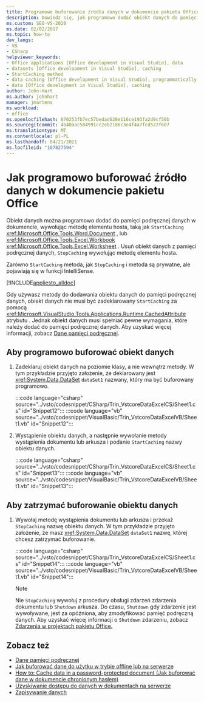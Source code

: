 ```yaml
---
title: Programowe buforowanie źródła danych w dokumencie pakietu Office
description: Dowiedz się, jak programowo dodać obiekt danych do pamięci podręcznej danych w dokumencie, wywołując metodę StartCaching elementu hosta.
ms.custom: SEO-VS-2020
ms.date: 02/02/2017
ms.topic: how-to
dev_langs:
- VB
- CSharp
helpviewer_keywords:
- Office applications [Office development in Visual Studio], data
- datasets [Office development in Visual Studio], caching
- StartCaching method
- data caching [Office development in Visual Studio], programmatically
- data [Office development in Visual Studio], caching
author: John-Hart
ms.author: johnhart
manager: jmartens
ms.workload:
- office
ms.openlocfilehash: 070253fb7ec57bedad628e116ce193fa2d9cf50b
ms.sourcegitcommit: 4b40aac584991cc2eb2186c3e4f4a7fcd522f607
ms.translationtype: MT
ms.contentlocale: pl-PL
ms.lasthandoff: 04/21/2021
ms.locfileid: "107827594"
---
```

# <a name="how-to-programmatically-cache-a-data-source-in-an-office-document"></a>Jak programowo buforować źródło danych w dokumencie pakietu Office
  Obiekt danych można programowo dodać do pamięci podręcznej danych w dokumencie, wywołując metodę elementu hosta, taką jak `StartCaching` <xref:Microsoft.Office.Tools.Word.Document> , lub <xref:Microsoft.Office.Tools.Excel.Workbook> <xref:Microsoft.Office.Tools.Excel.Worksheet> . Usuń obiekt danych z pamięci podręcznej danych, `StopCaching` wywołując metodę elementu hosta.

 Zarówno `StartCaching` metoda, jak `StopCaching` i metoda są prywatne, ale pojawiają się w funkcji IntelliSense.

 [!INCLUDE[appliesto_alldoc](../vsto/includes/appliesto-alldoc-md.md)]

 Gdy używasz metody do dodawania obiektu danych do pamięci podręcznej danych, obiekt danych nie musi być zadeklarowany `StartCaching` za pomocą <xref:Microsoft.VisualStudio.Tools.Applications.Runtime.CachedAttribute> atrybutu . Jednak obiekt danych musi spełniać pewne wymagania, które należy dodać do pamięci podręcznej danych. Aby uzyskać więcej informacji, zobacz [Dane pamięci podręcznej](../vsto/caching-data.md).

## <a name="to-programmatically-cache-a-data-object"></a>Aby programowo buforować obiekt danych

1. Zadeklaruj obiekt danych na poziomie klasy, a nie wewnątrz metody. W tym przykładzie przyjęto założenie, że deklarowany jest <xref:System.Data.DataSet> `dataSet1` nazwany, który ma być buforowany programowo.

     :::code language="csharp" source="../vsto/codesnippet/CSharp/Trin_VstcoreDataExcelCS/Sheet1.cs" id="Snippet12":::
     :::code language="vb" source="../vsto/codesnippet/VisualBasic/Trin_VstcoreDataExcelVB/Sheet1.vb" id="Snippet12":::

2. Wystąpienie obiektu danych, a następnie wywołanie metody wystąpienia dokumentu lub arkusza i podanie `StartCaching` nazwy obiektu danych.

     :::code language="csharp" source="../vsto/codesnippet/CSharp/Trin_VstcoreDataExcelCS/Sheet1.cs" id="Snippet13":::
     :::code language="vb" source="../vsto/codesnippet/VisualBasic/Trin_VstcoreDataExcelVB/Sheet1.vb" id="Snippet13":::

## <a name="to-stop-caching-a-data-object"></a>Aby zatrzymać buforowanie obiektu danych

1. Wywołaj metodę wystąpienia dokumentu lub arkusza i przekaż `StopCaching` nazwę obiektu danych. W tym przykładzie przyjęto założenie, że masz <xref:System.Data.DataSet> `dataSet1` nazwę, której chcesz zatrzymać buforowanie.

     :::code language="csharp" source="../vsto/codesnippet/CSharp/Trin_VstcoreDataExcelCS/Sheet1.cs" id="Snippet14":::
     :::code language="vb" source="../vsto/codesnippet/VisualBasic/Trin_VstcoreDataExcelVB/Sheet1.vb" id="Snippet14":::

    > [!NOTE]
    > Nie `StopCaching` wywołuj z procedury obsługi zdarzeń zdarzenia dokumentu lub `Shutdown` arkusza. Do czasu, `Shutdown` gdy zdarzenie jest wywoływane, jest za opóźniona, aby zmodyfikować pamięć podręczną danych. Aby uzyskać więcej informacji o `Shutdown` zdarzeniu, zobacz [Zdarzenia w projektach pakietu Office.](../vsto/events-in-office-projects.md)

## <a name="see-also"></a>Zobacz też

- [Dane pamięci podręcznej](../vsto/caching-data.md)
- [Jak buforować dane do użytku w trybie offline lub na serwerze](../vsto/how-to-cache-data-for-use-offline-or-on-a-server.md)
- [How to: Cache data in a password-protected document (Jak buforować dane w dokumencie chronionym hasłem)](../vsto/how-to-cache-data-in-a-password-protected-document.md)
- [Uzyskiwanie dostępu do danych w dokumentach na serwerze](../vsto/accessing-data-in-documents-on-the-server.md)
- [Zapisywanie danych](../data-tools/save-data-back-to-the-database.md)
